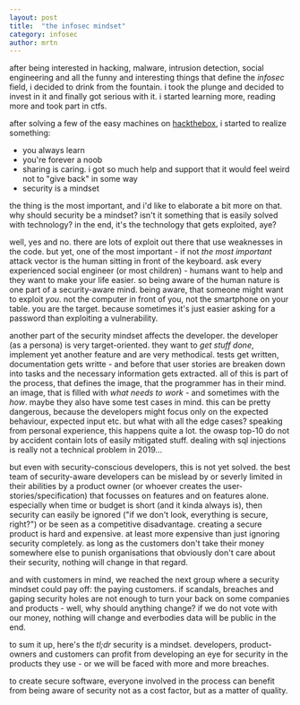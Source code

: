 ```yaml
---
layout: post
title:  "the infosec mindset"
category: infosec
author: mrtn
---
```


after being interested in hacking, malware, intrusion detection, social engineering and all the funny and interesting things that define the _infosec_ field, i decided to drink from the fountain. i took the plunge and decided to invest in it and finally got serious with it. i started learning more, reading more and took part in ctfs. 

after solving a few of the easy machines on [hackthebox](https://www.hackthebox.eu), i started to realize something:
- you always learn
- you're forever a noob
- sharing is caring. i got so much help and support that it would feel weird not to "give back" in some way
- security is a mindset

the thing is the most important, and i'd like to elaborate a bit more on that. why should security be a mindset? isn't it something that is easily solved with technology? in the end, it's the technology that gets exploited, aye? 

well, yes and no. there are lots of exploit out there that use weaknesses in the code. but yet, one of the most important - if not *the most important* attack vector is the human sitting in front of the keyboard. ask every experienced social engineer (or most children) - humans want to help and they want to make your life easier. 
so being aware of the human nature is one part of a security-aware mind. being aware, that someone might want to exploit _you_. not the computer in front of you, not the smartphone on your table. you are the target. because sometimes it's just easier asking for a password than exploiting a vulnerability. 

another part of the security mindset affects the developer. the developer (as a persona) is very target-oriented. they want to _get stuff done_, implement yet another feature and are very methodical. tests get written, documentation gets writte - and before that user stories are breaken down into tasks and the necessary information gets extracted. 
all of this is part of the process, that defines the image, that the programmer has in their mind. an image, that is filled with _what needs to work_ - and sometimes with the _how_. maybe they also have some test cases in mind. this can be pretty dangerous, because the developers might focus only on the expected behaviour, expected input etc. but what with all the edge cases? speaking from personal experience, this happens quite a lot. the owasp top-10 do not by accident contain lots of easily mitigated stuff. dealing with sql injections is really not a technical problem in 2019... 

but even with security-conscious developers, this is not yet solved. the best team of security-aware developers can be mislead by or severly limited in their abilities by a product owner (or whoever creates the user-stories/specification) that focusses on features and on features alone. especially when time or budget is short (and it kinda always is), then security can easily be ignored ("if we don't look, everything is secure, right?") or be seen as a competitive disadvantage. creating a secure product is hard and expensive. at least more expensive than just ignoring security completely. as long as the customers don't take their money somewhere else to punish organisations that obviously don't care about their security, nothing will change in that regard.

and with customers in mind, we reached the next group where a security mindset could pay off: the paying customers. if scandals, breaches and gaping security holes are not enough to turn your back on some companies and products - well, why should anything change? if we do not vote with our money, nothing will change and everbodies data will be public in the end. 


to sum it up, here's the *tl;dr*
security is a mindset. developers, product-owners and customers can profit from developing an eye for security in the products they use - or we will be faced with more and more breaches.

to create secure software, everyone involved in the process can benefit from being aware of security not as a cost factor, but as a matter of quality.   
